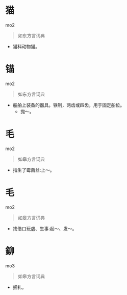 # 猫
mo2
> 如东方言词典
- 猫科动物猫。

# 锚
mo2
> 如东方言词典
- 船舶上装备的器具。铁制，两齿或四齿，用于固定船位。
  - 抛～。

# 毛
mo2
> 如皋方言词典
- 指生了霉菌丝:上～。

# 毛
mo2
> 如皋方言词典
- 找借口玩虘、生事:起～、发～。

# 鉚
mo3
> 如皋方言词典
- 捆扎。
